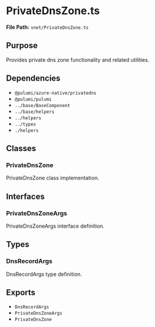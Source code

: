 # PrivateDnsZone.ts

**File Path:** `vnet/PrivateDnsZone.ts`

## Purpose

Provides private dns zone functionality and related utilities.

## Dependencies

- `@pulumi/azure-native/privatedns`
- `@pulumi/pulumi`
- `../base/BaseComponent`
- `../base/helpers`
- `../helpers`
- `../types`
- `./helpers`

## Classes

### PrivateDnsZone

PrivateDnsZone class implementation.

## Interfaces

### PrivateDnsZoneArgs

PrivateDnsZoneArgs interface definition.

## Types

### DnsRecordArgs

DnsRecordArgs type definition.

## Exports

- `DnsRecordArgs`
- `PrivateDnsZoneArgs`
- `PrivateDnsZone`
